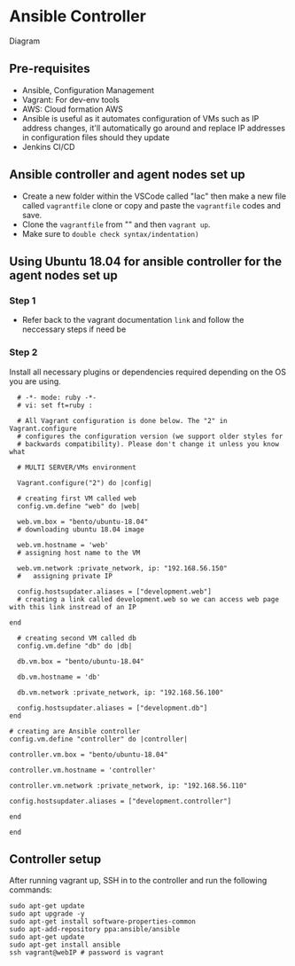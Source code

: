 <h1>Ansible Controller</h1>

Diagram

<h2>Pre-requisites</h2>

- Ansible, Configuration Management 
- Vagrant: For dev-env tools
- AWS: Cloud formation AWS
- Ansible is useful as it automates configuration of VMs such as IP address changes, it'll automatically go around and replace IP addresses in 
configuration files should they update
- Jenkins CI/CD

<h2>Ansible controller and agent nodes set up</h2>

- Create a new folder within the VSCode called "Iac" then make a new file called `vagrantfile` clone or copy and paste the `vagrantfile` codes and save.
- Clone the `vagrantfile` from "" and then `vagrant up`.
- Make sure to `double check syntax/indentation)`

<h2>Using Ubuntu 18.04 for ansible controller for the agent nodes set up </h2>

<h3>Step 1</h3>

- Refer back to the vagrant documentation `link` and follow the neccessary steps if need be

<h3>Step 2</h3>

Install all necessary plugins or dependencies required depending on the OS you are using. 

      # -*- mode: ruby -*-
      # vi: set ft=ruby :

      # All Vagrant configuration is done below. The "2" in Vagrant.configure
      # configures the configuration version (we support older styles for
      # backwards compatibility). Please don't change it unless you know what

      # MULTI SERVER/VMs environment 

      Vagrant.configure("2") do |config|

      # creating first VM called web  
      config.vm.define "web" do |web|
    
      web.vm.box = "bento/ubuntu-18.04"
      # downloading ubuntu 18.04 image

      web.vm.hostname = 'web'
      # assigning host name to the VM
    
      web.vm.network :private_network, ip: "192.168.56.150"
      #   assigning private IP
    
      config.hostsupdater.aliases = ["development.web"]
      # creating a link called development.web so we can access web page with this link instread of an IP   
        
    end
  
      # creating second VM called db
      config.vm.define "db" do |db|
    
      db.vm.box = "bento/ubuntu-18.04"
    
      db.vm.hostname = 'db'
    
      db.vm.network :private_network, ip: "192.168.56.100"
    
      config.hostsupdater.aliases = ["development.db"]     
    end

    # creating are Ansible controller
    config.vm.define "controller" do |controller|
    
    controller.vm.box = "bento/ubuntu-18.04"
    
    controller.vm.hostname = 'controller'
    
    controller.vm.network :private_network, ip: "192.168.56.110"
    
    config.hostsupdater.aliases = ["development.controller"] 
    
    end

    end

<h2>Controller setup </h2>

After running vagrant up, SSH in to the controller and run the following commands:

    sudo apt-get update
    sudo apt upgrade -y
    sudo apt-get install software-properties-common
    sudo apt-add-repository ppa:ansible/ansible
    sudo apt-get update
    sudo apt-get install ansible
    ssh vagrant@webIP # password is vagrant
